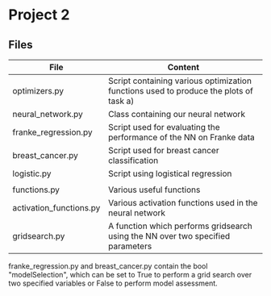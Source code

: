 

# Project 2

## Files

| File                        | Content                                                                                 |
|-----------------------------|-----------------------------------------------------------------------------------------|
| optimizers.py                | Script containing various optimization functions used to produce the plots of task a)                     |
| neural_network.py                 | Class containing our neural network                 |
| franke_regression.py           | Script used for evaluating the performance of the NN on Franke data     |
| breast_cancer.py                  | Script used for breast cancer classification            |
| logistic.py           | Script using logistical regression |
|                                                                   |
| functions.py  |  Various useful functions      |
| activation_functions.py | Various activation functions used in the neural network      |
| gridsearch.py  | A function which performs gridsearch using the NN over two specified parameters      |
  

franke_regression.py and breast_cancer.py contain the bool "modelSelection", which can be set to True to perform
a grid search over two specified variables or False to perform model assessment. 
